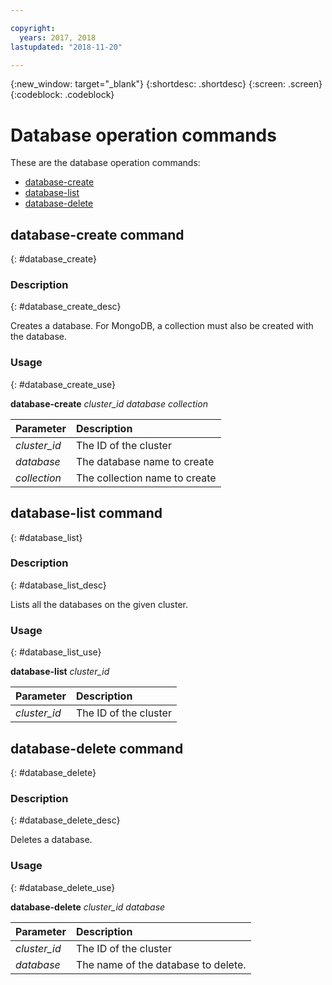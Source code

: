 ```yaml
---

copyright:
  years: 2017, 2018
lastupdated: "2018-11-20"

---
```


{:new_window: target="_blank"}
{:shortdesc: .shortdesc}
{:screen: .screen}
{:codeblock: .codeblock}


# Database operation commands

These are the database operation commands:

- [database-create](#database_create)
- [database-list](#database_list)
- [database-delete](#database_delete)

## database-create command
{: #database_create}

### Description
{: #database_create_desc}

Creates a database. For MongoDB, a collection must also be created with the database.

### Usage
{: #database_create_use}

**database-create** *cluster_id* *database* *collection*

| Parameter        |  Description                 |
| :--------------- |  :---------------------------|
| *cluster_id*     |  The ID of the cluster       |
| *database*       |  The database name to create |
| *collection*     |  The collection name to create |


## database-list command
{: #database_list}

### Description
{: #database_list_desc}

Lists all the databases on the given cluster.

### Usage
{: #database_list_use}

**database-list** *cluster_id*

| Parameter        |  Description                 |
| :--------------- |  :---------------------------|
| *cluster_id*     |  The ID of the cluster       |


## database-delete command
{: #database_delete}

### Description
{: #database_delete_desc}

Deletes a database.

### Usage
{: #database_delete_use}

**database-delete** *cluster_id* *database*

| Parameter        |  Description                 |
| :--------------- |  :---------------------------|
| *cluster_id*     |  The ID of the cluster       |
| *database*       |  The name of the database to delete. |

